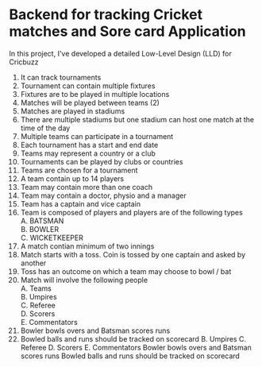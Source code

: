 # Backend for tracking Cricket matches and Sore card Application

In this project, I've developed a detailed Low-Level Design (LLD) for Cricbuzz

1. It can track tournaments
2. Tournament can contain multiple fixtures
3. Fixtures are to be played in multiple locations 
4. Matches will be played between teams (2)
5. Matches are played in stadiums
6. There are multiple stadiums but one stadium can host one match at the time of the day
7. Multiple teams can participate in a tournament
8. Each tournament has a start and end date
9. Teams may represent a country or a club
10. Tournaments can be played by clubs or countries
11. Teams are chosen for a tournament
12. A team contain up to 14 players
13. Team may contain more than one coach
13. Team may contain a doctor, physio and a manager
14. Team has a captain and vice captain
15. Team is composed of players and players are of the following types  
    A. BATSMAN  
    B. BOWLER  
    C. WICKETKEEPER
16. A match contian minimum of two innings
17. Match starts with a toss. Coin is tossed by one captain and asked by another
18. Toss has an outcome on which a team may choose to bowl / bat 
19. Match will involve the following people  
    A. Teams  
    B. Umpires  
    C. Referee  
    D. Scorers  
    E. Commentators    
20. Bowler bowls overs and Batsman scores runs
21. Bowled balls and runs should be tracked on scorecard
B. Umpires
C. Referee
D. Scorers
E. Commentators
Bowler bowls overs and Batsman scores runs
Bowled balls and runs should be tracked on scorecard
